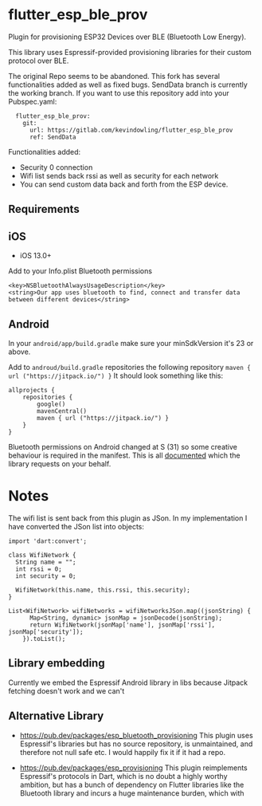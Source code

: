 
# flutter_esp_ble_prov

Plugin for provisioning ESP32 Devices over BLE (Bluetooth Low Energy).

This library uses Espressif-provided provisioning libraries for their custom
protocol over BLE.

The original Repo seems to be abandoned. This fork has several functionalities added as well as fixed bugs. SendData branch is currently the working branch. If you want to use this repository add into your Pubspec.yaml:

```
  flutter_esp_ble_prov: 
    git:
      url: https://gitlab.com/kevindowling/flutter_esp_ble_prov
      ref: SendData
```

Functionalities added:
* Security 0 connection 
* Wifi list sends back rssi as well as security for each network
* You can send custom data back and forth from the ESP device. 

## Requirements

## iOS
 - iOS 13.0+

Add to your Info.plist Bluetooth permissions
```
<key>NSBluetoothAlwaysUsageDescription</key>
<string>Our app uses bluetooth to find, connect and transfer data between different devices</string>
```

## Android

In your `android/app/build.gradle` make sure your minSdkVersion it's 23 or above.

Add to `androud/build.gradle` repositories the following repository `maven { url ("https://jitpack.io/") }`
It should look something like this:

```
allprojects {
    repositories {
        google()
        mavenCentral()
        maven { url ("https://jitpack.io/") }
    }
}
```

Bluetooth permissions on Android changed at S (31) so some creative behaviour is
required in the manifest. This is all [documented](https://developer.android.com/guide/topics/connectivity/bluetooth/permissions) which the library requests on your behalf.

# Notes
The wifi list is sent back from this plugin as JSon. In my implementation I have converted the JSon list into objects:

```
import 'dart:convert';

class WifiNetwork {
  String name = "";
  int rssi = 0;
  int security = 0;

  WifiNetwork(this.name, this.rssi, this.security);
}

List<WifiNetwork> wifiNetworks = wifiNetworksJSon.map((jsonString) {
      Map<String, dynamic> jsonMap = jsonDecode(jsonString);
      return WifiNetwork(jsonMap['name'], jsonMap['rssi'], jsonMap['security']);
    }).toList();
```

## Library embedding

Currently we embed the Espressif Android library in libs because Jitpack
fetching doesn't work and we can't 

## Alternative Library

*  https://pub.dev/packages/esp_bluetooth_provisioning This plugin uses
   Espressif's libraries but has no source repository, is unmaintained,
   and therefore not null safe etc. I would happily fix it if it had a
   repo.

*  https://pub.dev/packages/esp_provisioning This plugin reimplements
   Espressif's protocols in Dart, which is no doubt a highly worthy
   ambition, but has a bunch of dependency on Flutter libraries like the
   Bluetooth library and incurs a huge maintenance burden, which with 
   

